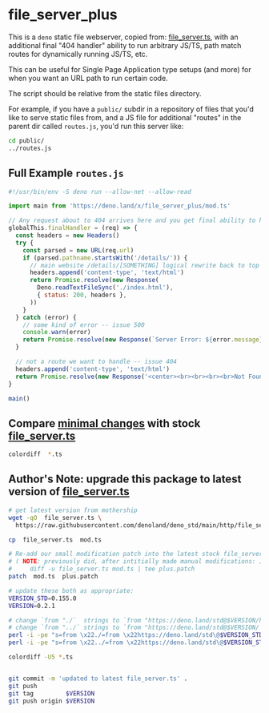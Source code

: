 # file_server_plus
This is a `deno` static file webserver, copied from: [file_server.ts](https://github.com/denoland/deno_std/blob/main/http/file_server.ts), with an additional final "404 handler" ability to run arbitrary JS/TS, path match routes for dynamically running JS/TS, etc.

This can be useful for Single Page Application type setups (and more) for when you want an URL path to run certain code.

The script should be relative from the static files directory.

For example, if you have a `public/` subdir in a repository of files that you'd like to serve static files from, and a JS file for additional "routes" in the parent dir called `routes.js`, you'd run this server like:
```sh
cd public/
../routes.js
```

## Full Example `routes.js`
```js
#!/usr/bin/env -S deno run --allow-net --allow-read

import main from 'https://deno.land/x/file_server_plus/mod.ts'

// Any request about to 404 arrives here and you get final ability to handle/run code or 404
globalThis.finalHandler = (req) => {
  const headers = new Headers()
  try {
    const parsed = new URL(req.url)
    if (parsed.pathname.startsWith('/details/')) {
      // main website /details/[SOMETHING] logical rewrite back to top page
      headers.append('content-type', 'text/html')
      return Promise.resolve(new Response(
        Deno.readTextFileSync('./index.html'),
        { status: 200, headers },
      ))
    }
  } catch (error) {
    // some kind of error -- issue 500
    console.warn(error)
    return Promise.resolve(new Response(`Server Error: ${error.message}`, { status: 500, headers }))
  }

  // not a route we want to handle -- issue 404
  headers.append('content-type', 'text/html')
  return Promise.resolve(new Response('<center><br><br><br><br>Not Found</center>', { status: 404, headers }))
}

main()
```


## Compare [minimal changes](plus.patch) with stock [file_server.ts](https://github.com/denoland/deno_std/blob/main/http/file_server.ts)
```sh
colordiff  *.ts
```


## Author's Note: upgrade this package to latest version of [file_server.ts](https://github.com/denoland/deno_std/blob/main/http/file_server.ts)
```sh
# get latest version from mothership
wget -qO  file_server.ts \
  https://raw.githubusercontent.com/denoland/deno_std/main/http/file_server.ts

cp  file_server.ts  mod.ts

# Re-add our small modification patch into the latest stock file_server.ts.
# ( NOTE: previously did, after intitially made manual modifications: )
#     diff -u file_server.ts mod.ts | tee plus.patch
patch  mod.ts  plus.patch

# update these both as appropriate:
VERSION_STD=0.155.0
VERSION=0.2.1

# change `from "./`  strings to `from "https://deno.land/std@$VERSION/http/`
# change `from "../` strings to `from "https://deno.land/std@$VERSION/`
perl -i -pe "s=from \x22./=from \x22https://deno.land/std\@$VERSION_STD/http/=" mod.ts
perl -i -pe "s=from \x22../=from \x22https://deno.land/std\@$VERSION_STD/=" mod.ts

colordiff -U5 *.ts


git commit -m 'updated to latest file_server.ts' .
git push
git tag         $VERSION
git push origin $VERSION

```

